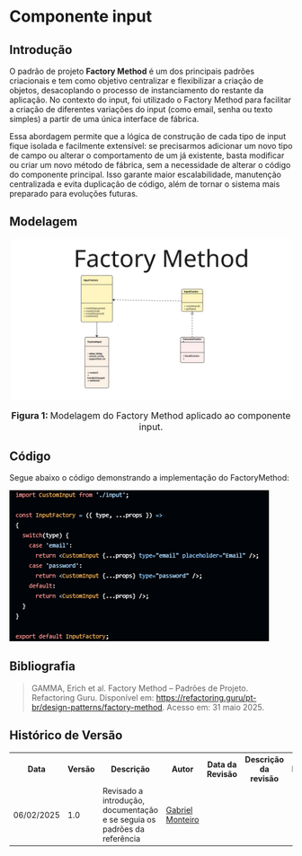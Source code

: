 # Componente input

## Introdução

O padrão de projeto **Factory Method** é um dos principais padrões criacionais e tem como objetivo centralizar e flexibilizar a criação de objetos, desacoplando o processo de instanciamento do restante da aplicação. No contexto do input, foi utilizado o Factory Method para facilitar a criação de diferentes variações do input (como email, senha ou texto simples) a partir de uma única interface de fábrica.

Essa abordagem permite que a lógica de construção de cada tipo de input fique isolada e facilmente extensível: se precisarmos adicionar um novo tipo de campo ou alterar o comportamento de um já existente, basta modificar ou criar um novo método de fábrica, sem a necessidade de alterar o código do componente principal. Isso garante maior escalabilidade, manutenção centralizada e evita duplicação de código, além de tornar o sistema mais preparado para evoluções futuras.

## Modelagem

![modelagem de cards usando o padrão factory Method](./../../../../../assets/factoryGabriel.jpg)

<font size="3"><p style="text-align: center"><b>Figura 1: </b>Modelagem do Factory Method aplicado ao componente input.</p></font>

## Código

Segue abaixo o código demonstrando a implementação do FactoryMethod:

![Código](./../../../../../assets/codFactory.png)

## Bibliografia


> GAMMA, Erich et al. Factory Method – Padrões de Projeto. Refactoring Guru. Disponível em: https://refactoring.guru/pt-br/design-patterns/factory-method. Acesso em: 31 maio 2025.


## Histórico de Versão


<div align="center">
    <table>
        <tr>
            <th>Data</th>
            <th>Versão</th>
            <th>Descrição</th>
            <th>Autor</th>
            <th>Data da Revisão</th>
            <th>Descrição da revisão</th>
            <th>Revisor</th>
        </tr>
        <tr>
            <td>06/02/2025</td>
            <td>1.0</td>
            <td>Revisado a introdução, documentação e se seguia os padrões da referência</td>
            <td><a href="https://github.com/GabrielSMonteiro">Gabriel Monteiro</a></td>
            <td></td>
            <td></td>
            <td><a href="https://github.com/"></a></td>
        </tr>
    </table>
</div>